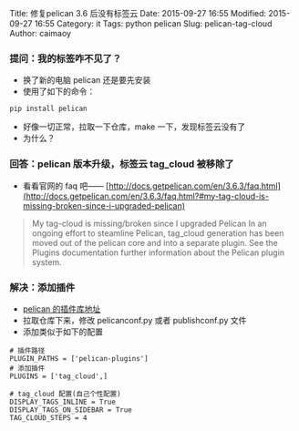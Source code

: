 Title: 修复pelican 3.6 后没有标签云
Date: 2015-09-27 16:55
Modified: 2015-09-27 16:55
Category: it
Tags: python pelican
Slug: pelican-tag-cloud
Author: caimaoy

### 提问：我的标签咋不见了？

- 换了新的电脑 pelican 还是要先安装
- 使用了如下的命令：
```
pip install pelican
```
- 好像一切正常，拉取一下仓库，make 一下，发现标签云没有了
- 为什么？

### 回答：pelican 版本升级，标签云 tag_cloud 被移除了
- 看看官网的 faq 吧—— [http://docs.getpelican.com/en/3.6.3/faq.html](http://docs.getpelican.com/en/3.6.3/faq.html?#my-tag-cloud-is-missing-broken-since-i-upgraded-pelican)

> My tag-cloud is missing/broken since I upgraded Pelican
> In an ongoing effort to steamline Pelican, tag_cloud generation has been moved out of the pelican core and into a separate plugin. See the Plugins documentation further information about the Pelican plugin system.

### 解决：添加插件

- [pelican 的插件库地址](https://github.com/getpelican/pelican-plugins)
- 拉取仓库下来，修改 pelicanconf.py 或者 publishconf.py 文件
- 添加类似于如下的配置
```
# 插件路径
PLUGIN_PATHS = ['pelican-plugins']
# 添加插件
PLUGINS = ['tag_cloud',]

# tag_cloud 配置(自己个性配置)
DISPLAY_TAGS_INLINE = True
DISPLAY_TAGS_ON_SIDEBAR = True
TAG_CLOUD_STEPS = 4
```
